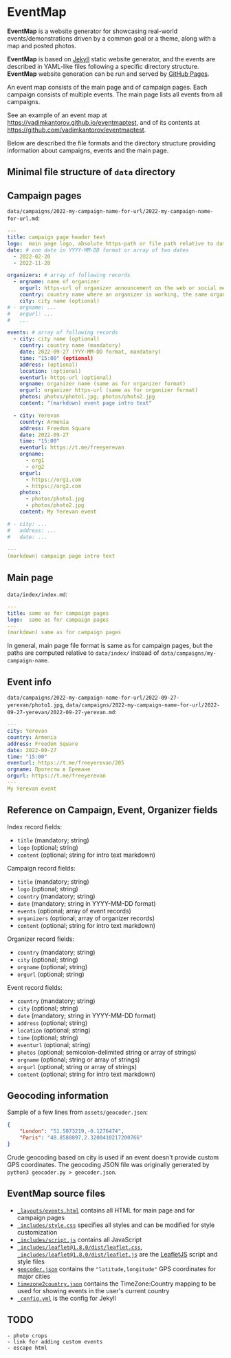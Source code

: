 # EventMap
**EventMap** is a website generator for showcasing real-world events/demonstrations driven by a common goal or a theme, along with a map and posted photos.

**EventMap** is based on [Jekyll](https://jekyllrb.com/) static website generator, and the events are described in YAML-like files following a specific directory structure. **EventMap** website generation can be run and served by [GitHub Pages](https://pages.github.com/).

An event map consists of the main page and of campaign pages. Each campaign consists of multiple events. The main page lists all events from all campaigns.

See an example of an event map at https://vadimkantorov.github.io/eventmaptest, and of its contents at https://github.com/vadimkantorov/eventmaptest.

Below are described the file formats and the directory structure providing information about campaigns, events and the main page.

## Minimal file structure of `data` directory

## Campaign pages
`data/campaigns/2022-my-campaign-name-for-url/2022-my-campaign-name-for-url.md`:
```yaml
---
title: campaign page header text
logo:  main page logo, absolute https-path or file path relative to data/index/ e.g. index.jpg would refer to data/index/index.jpg 
date: # one date in YYYY-MM-DD format or array of two dates
  - 2022-02-20
  - 2022-11-28

organizers: # array of following records
  - orgname: name of organizer
    orgurl: https-url of organizer announcement on the web or social media
    country: country name where an organizer is working, the same organizer may be included multiple times for different countries
    city: city name (optional)
# - orgname: ...
#   orgurl: ...
#   ...

events: # array of following records
  - city: city name (optional)
    country: country name (mandatory)
    date: 2022-09-27 (YYY-MM-DD format, mandatory)
    time: "15:00" (optional)
    address: (optional)
    location: (optional)
    eventurl: https-url (optional)
    orgname: organizer name (same as for organizer format)
    orgurl: organizer https-url (same as for organizer format)
    photos: photos/photo1.jpg; photos/photo2.jpg
    content: "(markdown) event page intro text"

  - city: Yerevan
    country: Armenia
    address: Freedom Square
    date: 2022-09-27
    time: "15:00"
    eventurl: https://t.me/freeyerevan
    orgname:
      - org1
      - org2
    orgurl: 
      - https://org1.com
      - https://org2.com
    photos:
      - photos/photo1.jpg
      - photos/photo2.jpg
    content: My Yerevan event

# - city: ...
#   address: ...
#   date: ...
  
---
(markdown) campaign page intro text
```

## Main page
`data/index/index.md`:
```yaml
---
title: same as for campaign pages
logo:  same as for campaign pages 
---
(markdown) same as for campaign pages
```

In general, main page file format is same as for campaign pages, but the paths are computed relative to `data/index/` instead of `data/campaigns/my-campaign-name`.


## Event info
`data/campaigns/2022-my-campaign-name-for-url/2022-09-27-yerevan/photo1.jpg`,
`data/campaigns/2022-my-campaign-name-for-url/2022-09-27-yerevan/2022-09-27-yerevan.md`:
```yaml
---
city: Yerevan
country: Armenia
address: Freedom Square
date: 2022-09-27
time: "15:00"
eventurl: https://t.me/freeyerevan/205
orgname: Протесты в Ереване
orgurl: https://t.me/freeyerevan
---
My Yerevan event
```

## Reference on Campaign, Event, Organizer fields
Index record fields:
- `title` (mandatory; string)
- `logo` (optional; string)
- `content` (optional; string for intro text markdown)

Campaign record fields:
- `title` (mandatory; string)
- `logo` (optional; string)
- `country` (mandatory; string)
- `date` (mandatory; string in YYYY-MM-DD format)
- `events` (optional; array of event records)
- `organizers` (optional; array of organizer records)
- `content` (optional; string for intro text markdown)

Organizer record fields:
- `country` (mandatory; string)
- `city` (optional; string)
- `orgname` (optional; string)
- `orgurl` (optional; string)

Event record fields:
- `country` (mandatory; string)
- `city` (optional; string)
- `date` (mandatory; string in YYYY-MM-DD format)
- `address` (optional; string)
- `location` (optional; string)
- `time` (optional; string)
- `eventurl` (optional; string)
- `photos` (optional; semicolon-delimited string or array of strings)
- `orgname` (optional; string or array of strings)
- `orgurl` (optional; string or array of strings)
- `content` (optional; string for intro text markdown)

## Geocoding information
Sample of a few lines from `assets/geocoder.json`:
```json
{
    "London": "51.5073219,-0.1276474",
    "Paris": "48.8588897,2.3200410217200766"
}
```

Crude geocoding based on city is used if an event doesn't provide custom GPS coordinates. The geocoding JSON file was originally generated by `python3 geocoder.py > geocoder.json`.

## **EventMap** source files
- [`_layouts/events.html`](_layouts/events.html) contains all HTML for main page and for campaign pages
- [`_includes/style.css`](_includes/style.css) specifies all styles and can be modified for style customization
- [`_includes/script.js`](_includes/script.js) contains all JavaScript
- [`_includes/leaflet@1.8.0/dist/leaflet.css`](_includes/leaflet@1.8.0/dist/leaflet.css), [`_includes/leaflet@1.8.0/dist/leaflet.js`](_includes/leaflet@1.8.0/dist/leaflet.js) are the [LeafletJS](https://leafletjs.com/) script and style files
- [`geocoder.json`](assets/geocoder.json) contains the `"latitude,longitude"` GPS coordinates for major cities
- [`timezone2country.json`](assets/timezone2country.json) contains the TimeZone:Country mapping to be used for showing events in the user's current country
- [`_config.yml`](_config.yml) is the config for Jekyll

## TODO
```
- photo crops
- link for adding custom events
- escape html
```
